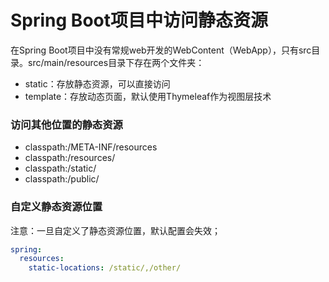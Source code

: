 # Spring Boot项目中访问静态资源

在Spring Boot项目中没有常规web开发的WebContent（WebApp），只有src目录。src/main/resources目录下存在两个文件夹：

- static：存放静态资源，可以直接访问
- template：存放动态页面，默认使用Thymeleaf作为视图层技术

### 访问其他位置的静态资源

- classpath:/META-INF/resources
- classpath:/resources/
- classpath:/static/
- classpath:/public/

### 自定义静态资源位置

注意：一旦自定义了静态资源位置，默认配置会失效；

```yaml
spring:
  resources:
    static-locations: /static/,/other/
```

